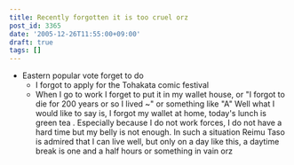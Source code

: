 ```yaml
---
title: Recently forgotten it is too cruel orz
post_id: 3365
date: '2005-12-26T11:55:00+09:00'
draft: true
tags: []
---
```


*   Eastern popular vote forget to do
    *   I forgot to apply for the Tohakata comic festival
    *   When I go to work I forget to put it in my wallet house, or "I forgot to die for 200 years or so I lived ~" or something like "A" Well what I would like to say is, I forgot my wallet at home, today's lunch is green tea . Especially because I do not work forces, I do not have a hard time but my belly is not enough. In such a situation Reimu Taso is admired that I can live well, but only on a day like this, a daytime break is one and a half hours or something in vain orz
